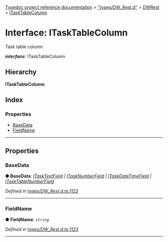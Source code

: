 [Typedoc project reference documentation](../README.md) > ["types/DW_Rest.d"](../modules/_types_dw_rest_d_.md) > [DWRest](../modules/_types_dw_rest_d_.dwrest.md) > [ITaskTableColumn](../interfaces/_types_dw_rest_d_.dwrest.itasktablecolumn.md)

# Interface: ITaskTableColumn

Task table column

*__interface__*: ITaskTableColumn

## Hierarchy

**ITaskTableColumn**

## Index

### Properties

* [BaseData](_types_dw_rest_d_.dwrest.itasktablecolumn.md#basedata)
* [FieldName](_types_dw_rest_d_.dwrest.itasktablecolumn.md#fieldname)

---

## Properties

<a id="basedata"></a>

###  BaseData

**● BaseData**: *[ITaskTextField](_types_dw_rest_d_.dwrest.itasktextfield.md) \| [ITaskNumberField](_types_dw_rest_d_.dwrest.itasknumberfield.md) \| [ITaskDateTimeField](_types_dw_rest_d_.dwrest.itaskdatetimefield.md) \| [ITaskTableNumberField](_types_dw_rest_d_.dwrest.itasktablenumberfield.md)*

*Defined in [types/DW_Rest.d.ts:1122](https://github.com/DocuWare/REST-Sample-TS/blob/0222c3e/src/types/DW_Rest.d.ts#L1122)*

___
<a id="fieldname"></a>

###  FieldName

**● FieldName**: *`string`*

*Defined in [types/DW_Rest.d.ts:1123](https://github.com/DocuWare/REST-Sample-TS/blob/0222c3e/src/types/DW_Rest.d.ts#L1123)*

___

